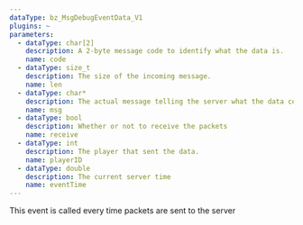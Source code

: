 ```yaml
---
dataType: bz_MsgDebugEventData_V1
plugins: ~
parameters:
  - dataType: char[2]
    description: A 2-byte message code to identify what the data is.
    name: code
  - dataType: size_t
    description: The size of the incoming message.
    name: len
  - dataType: char*
    description: The actual message telling the server what the data contains, based on the code data.
    name: msg
  - dataType: bool
    description: Whether or not to receive the packets
    name: receive
  - dataType: int
    description: The player that sent the data.
    name: playerID
  - dataType: double
    description: The current server time
    name: eventTime
---
```


This event is called every time packets are sent to the server
